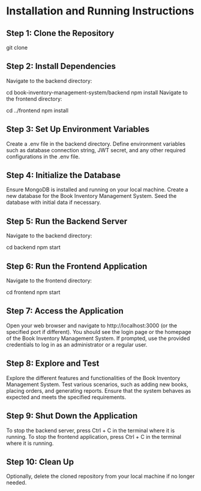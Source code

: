 # Installation and Running Instructions
## Step 1: Clone the Repository
git clone <repository-url>

## Step 2: Install Dependencies
Navigate to the backend directory:

cd book-inventory-management-system/backend
npm install
Navigate to the frontend directory:

cd ../frontend
npm install

## Step 3: Set Up Environment Variables
Create a .env file in the backend directory.
Define environment variables such as database connection string, JWT secret, and any other required configurations in the .env file.

## Step 4: Initialize the Database
Ensure MongoDB is installed and running on your local machine.
Create a new database for the Book Inventory Management System.
Seed the database with initial data if necessary.

## Step 5: Run the Backend Server
Navigate to the backend directory:

cd backend
npm start

## Step 6: Run the Frontend Application
Navigate to the frontend directory:

cd frontend
npm start

## Step 7: Access the Application
Open your web browser and navigate to http://localhost:3000 (or the specified port if different).
You should see the login page or the homepage of the Book Inventory Management System.
If prompted, use the provided credentials to log in as an administrator or a regular user.

## Step 8: Explore and Test
Explore the different features and functionalities of the Book Inventory Management System.
Test various scenarios, such as adding new books, placing orders, and generating reports.
Ensure that the system behaves as expected and meets the specified requirements.

## Step 9: Shut Down the Application
To stop the backend server, press Ctrl + C in the terminal where it is running.
To stop the frontend application, press Ctrl + C in the terminal where it is running.

## Step 10: Clean Up
Optionally, delete the cloned repository from your local machine if no longer needed.
